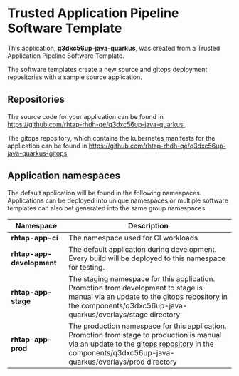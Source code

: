 # Trusted Application Pipeline Software Template

This application, **q3dxc56up-java-quarkus**, was created from a Trusted Application Pipeline Software Template.

The software templates create a new source and gitops deployment repositories with a sample source application. 

## Repositories

The source code for your application can be found in [https://github.com/rhtap-rhdh-qe/q3dxc56up-java-quarkus ](https://github.com/rhtap-rhdh-qe/q3dxc56up-java-quarkus ).
 
The gitops repository, which contains the kubernetes manifests for the application can be found in 
[https://github.com/rhtap-rhdh-qe/q3dxc56up-java-quarkus-gitops ](https://github.com/rhtap-rhdh-qe/q3dxc56up-java-quarkus-gitops ) 

## Application namespaces 

The default application will be found in the following namespaces. Applications can be deployed into unique namespaces or multiple software templates can also bet generated into the same group namespaces.  

|  Namespace   |  Description   |  
| -------- | -------- |
| **rhtap-app-ci** | The namespace used for CI workloads |
| **rhtap-app-development** | The default application during development. Every build will be deployed to this namespace for testing. |
| **rhtap-app-stage** | The staging namespace for this application. Promotion from development to stage is manual via an update to the [gitops repository](https://github.com/rhtap-rhdh-qe/q3dxc56up-java-quarkus-gitops ) in the components/q3dxc56up-java-quarkus/overlays/stage directory |
| **rhtap-app-prod** | The production namespace for this application. Promotion from stage to production is manual via an update to the [gitops repository](https://github.com/rhtap-rhdh-qe/q3dxc56up-java-quarkus-gitops ) in the components/q3dxc56up-java-quarkus/overlays/prod directory |